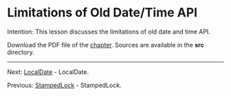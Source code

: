 # Limitations of Old Date/Time API

Intention: This lesson discusses the limitations of old date and time API.

Download the PDF file of the [chapter](chapter_31.pdf). Sources are available in the <b>src</b> directory. 


<hr>

Next: [LocalDate](chapter_32.md "LocalDate") - LocalDate.

Previous: [StampedLock](chapter_30.md "StampedLock") - StampedLock.